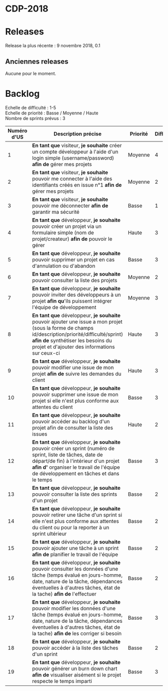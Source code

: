 ﻿# CDP-2018

Releases
======================
Release la plus récente : 9 novembre 2018, 0.1

Anciennes releases
-------------------

Aucune pour le moment.

Backlog
======================
Echelle de difficulté : 1-5  
Echelle de priorité : Basse / Moyenne / Haute  
Nombre de sprints prévus : 3

| Numéro d'US | Description précise | Priorité | Difficulté | Sprint n° |
|----------|----------|----------|----------|----------|
| 1 | **En tant que** visiteur, **je souhaite** créer un compte développeur à l'aide d'un login simple (username/password) **afin de** gérer mes projets | Moyenne | 4 | 1 |
| 2 | **En tant que** visiteur, **je souhaite** pouvoir me connecter à l'aide des identifiants créés en issue n°1 **afin de** gérer mes projets | Moyenne | 2 | 1 |
| 3 | **En tant que** visiteur, **je souhaite** pouvoir me déconnecter **afin de** garantir ma sécurité | Basse | 1 | 1 |
| 4 | **En tant que** développeur, **je souhaite** pouvoir créer un projet via un formulaire simple (nom de projet/createur) **afin de** pouvoir le gérer | Haute | 3 | 1 |
| 5 | **En tant que** développeur, **je souhaite** pouvoir supprimer un projet en cas d'annulation ou d'abandon | Basse | 3 | 1 |
| 6 | **En tant que** développeur, **je souhaite** pouvoir consulter la liste des projets | Moyenne | 2 | 1 |
| 7 | **En tant que** développeur, **je souhaite** pouvoir inviter des développeurs à un projet **afin qu**'ils puissent intégrer l'équipe de développement | Moyenne | 3 | 3 |
| 8 | **En tant que** développeur, **je souhaite** pouvoir ajouter une issue a mon projet (sous la forme de champs id/description/priorité/difficulté/sprint) **afin de** synthétiser les besoins du projet et d'ajouter des informations sur ceux-ci | Haute | 3 | 2 |
| 9 | **En tant que** développeur, **je souhaite** pouvoir modifier une issue de mon projet **afin de** suivre les demandes du client | Haute | 3 | 2 |
| 10 | **En tant que** développeur, **je souhaite** pouvoir supprimer une issue de mon projet si elle n'est plus conforme aux attentes du client | Basse | 3 | 2 |
| 11 | **En tant que** développeur, **je souhaite** pouvoir accéder au backlog d'un projet afin de consulter la liste des issues | Haute | 2 | 2 |
| 12 | **En tant que** développeur, **je souhaite** pouvoir créer un sprint (numéro de sprint, liste de tâches, date de départ/de fin) à l'intérieur d'un projet **afin d'** organiser le travail de l'équipe de développement en tâches et dans le temps | Basse | 3 | 2 |
| 13 | **En tant que** développeur, **je souhaite** pouvoir consulter la liste des sprints d'un projet | Basse | 2 | 2 |
| 14 | **En tant que** développeur, **je souhaite** pouvoir retirer une tâche d'un sprint si elle n'est plus conforme aux attentes du client ou pour la reporter à un sprint ultérieur | Basse | 2 | 2 |
| 15 | **En tant que** développeur, **je souhaite** pouvoir ajouter une tâche à un sprint **afin de** planifier le travail de l'équipe | Basse | 2 | 2 |
| 16 | **En tant que** développeur, **je souhaite** pouvoir consulter les données d'une tâche (temps évalué en jours-homme, date, nature de la tâche, dépendances éventuelles à d'autres tâches, état de la tache) **afin de** l'effectuer | Basse | 2 | 3 |
| 17 | **En tant que** développeur, **je souhaite** pouvoir modifier les données d'une tâche (temps évalué en jours-homme, date, nature de la tâche, dépendances éventuelles à d'autres tâches, état de la tache) **afin de** les corriger si besoin | Basse | 3 | 3 |
| 18 | **En tant que** développeur, **je souhaite** pouvoir accéder à la liste des tâches d'un sprint | Basse | 2 | 3 |
| 19 | **En tant que** développeur, **je souhaite** pouvoir générer un burn down chart  **afin de** visualiser aisément si le projet respecte le temps imparti | Basse | 3 | 3 |
